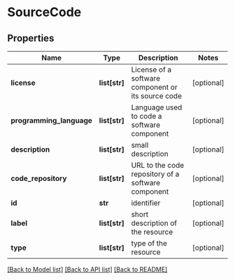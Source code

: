 # SourceCode

## Properties
Name | Type | Description | Notes
------------ | ------------- | ------------- | -------------
**license** | **list[str]** | License of a software component or its source code | [optional] 
**programming_language** | **list[str]** | Language used to code a software component | [optional] 
**description** | **list[str]** | small description | [optional] 
**code_repository** | **list[str]** | URL to the code repository of a software component | [optional] 
**id** | **str** | identifier | [optional] 
**label** | **list[str]** | short description of the resource | [optional] 
**type** | **list[str]** | type of the resource | [optional] 

[[Back to Model list]](../#documentation-for-models) [[Back to API list]](../#documentation-for-api-endpoints) [[Back to README]](../)


